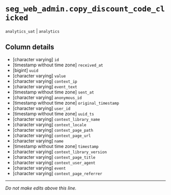# `seg_web_admin.copy_discount_code_clicked`
`analytics_uat` | `analytics`

## Column details
* [character varying] `id`
* [timestamp without time zone] `received_at`
* [bigint]    `uuid`
* [character varying] `value`
* [character varying] `context_ip`
* [character varying] `event_text`
* [timestamp without time zone] `sent_at`
* [character varying] `anonymous_id`
* [timestamp without time zone] `original_timestamp`
* [character varying] `user_id`
* [timestamp without time zone] `uuid_ts`
* [character varying] `context_library_name`
* [character varying] `context_locale`
* [character varying] `context_page_path`
* [character varying] `context_page_url`
* [character varying] `name`
* [timestamp without time zone] `timestamp`
* [character varying] `context_library_version`
* [character varying] `context_page_title`
* [character varying] `context_user_agent`
* [character varying] `event`
* [character varying] `context_page_referrer`

-------------------------------------------------------------------------------
*Do not make edits above this line.*
